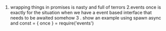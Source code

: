1. wrapping things in promises is nasty and full of terrors
2.events once is exactly for the situation when we have a event based interface that needs to be awaited somehow
3 . show an example using spawn async and const = { once } = require('events')
